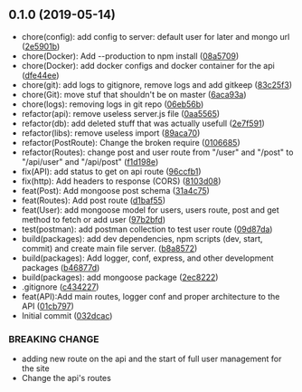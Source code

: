 ## 0.1.0 (2019-05-14)

* chore(config): add config to server: default user for later and mongo url ([2e5901b](https://gitlab.com/Marco-Gautier/rockshop-server/commit/2e5901b))
* chore(Docker): Add --production to npm install ([08a5709](https://gitlab.com/Marco-Gautier/rockshop-server/commit/08a5709))
* chore(Docker): add docker configs and docker container for the api ([dfe44ee](https://gitlab.com/Marco-Gautier/rockshop-server/commit/dfe44ee))
* chore(git): add logs to gitignore, remove logs and add gitkeep ([83c25f3](https://gitlab.com/Marco-Gautier/rockshop-server/commit/83c25f3))
* chore(Git): move stuf that shouldn't be on master  ([6aca93a](https://gitlab.com/Marco-Gautier/rockshop-server/commit/6aca93a))
* chore(logs): removing logs in git repo ([06eb56b](https://gitlab.com/Marco-Gautier/rockshop-server/commit/06eb56b))
* refactor(api): remove useless server.js file ([0aa5565](https://gitlab.com/Marco-Gautier/rockshop-server/commit/0aa5565))
* refactor(db): add deleted stuff that was actually usefull ([2e7f591](https://gitlab.com/Marco-Gautier/rockshop-server/commit/2e7f591))
* refactor(libs): remove useless import ([89aca70](https://gitlab.com/Marco-Gautier/rockshop-server/commit/89aca70))
* refactor(PostRoute): Change the broken require ([0106685](https://gitlab.com/Marco-Gautier/rockshop-server/commit/0106685))
* refactor(Routes): change post and user route from "/user" and "/post" to "/api/user" and "/api/post" ([f1d198e](https://gitlab.com/Marco-Gautier/rockshop-server/commit/f1d198e))
* fix(API): add status to get on api route ([96ccfb1](https://gitlab.com/Marco-Gautier/rockshop-server/commit/96ccfb1))
* fix(http): Add headers to response (CORS) ([8103d08](https://gitlab.com/Marco-Gautier/rockshop-server/commit/8103d08))
* feat(Post): Add mongoose post schema ([31a4c75](https://gitlab.com/Marco-Gautier/rockshop-server/commit/31a4c75))
* feat(Routes): Add post route ([d1baf55](https://gitlab.com/Marco-Gautier/rockshop-server/commit/d1baf55))
* feat(User): add mongoose model for users, users route, post and get method to fetch or add user ([97b2bfd](https://gitlab.com/Marco-Gautier/rockshop-server/commit/97b2bfd))
* test(postman): add postman collection to test user route ([09d87da](https://gitlab.com/Marco-Gautier/rockshop-server/commit/09d87da))
* build(packages): add dev dependencies, npm scripts (dev, start, commit) and create main file server. ([b8a8572](https://gitlab.com/Marco-Gautier/rockshop-server/commit/b8a8572))
* build(packages): Add logger, conf, express, and other development packages ([b46877d](https://gitlab.com/Marco-Gautier/rockshop-server/commit/b46877d))
* build(packages): add mongoose package ([2ec8222](https://gitlab.com/Marco-Gautier/rockshop-server/commit/2ec8222))
* .gitignore ([c434227](https://gitlab.com/Marco-Gautier/rockshop-server/commit/c434227))
* feat(API):Add main routes, logger conf and proper architecture to the API ([01cb797](https://gitlab.com/Marco-Gautier/rockshop-server/commit/01cb797))
* Initial commit ([032dcac](https://gitlab.com/Marco-Gautier/rockshop-server/commit/032dcac))


### BREAKING CHANGE

* adding new route on the api and the start of full user management for the site
* Change the api's routes


